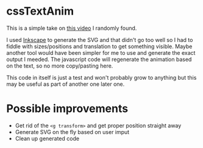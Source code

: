 # cssTextAnim

This is a simple take on [this video](https://www.youtube.com/watch?v=vJNVramny9k&t=282s) I randomly found.

I used [Inkscape](https://inkscape.org/) to generate the SVG and that didn't go too well so I had to fiddle with sizes/positions and translation
to get something visible.
Maybe another tool would have been simpler for me to use and generate the exact output I meeded.
The javascript code will regenerate the animation based on the text, so no more copy/pasting here.

This code in itself is just a test and won't probably grow to anything
but this may be useful as part of another one later one.

# Possible improvements

- Get rid of the `<g transform>` and get proper position straight away
- Generate SVG on the fly based on user imput
- Clean up generated code
